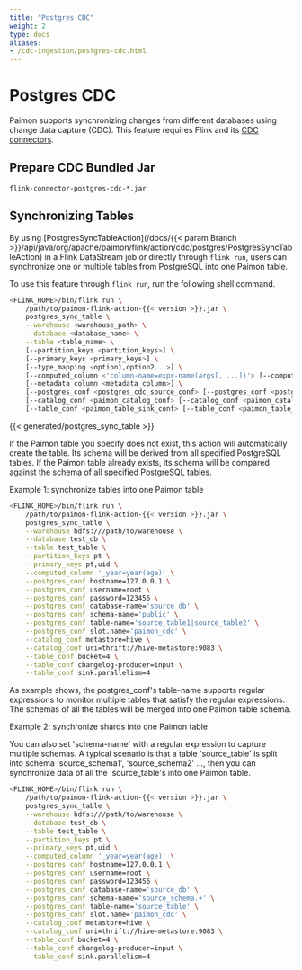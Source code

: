 ```yaml
---
title: "Postgres CDC"
weight: 2
type: docs
aliases:
- /cdc-ingestion/postgres-cdc.html
---
```

<!--
Licensed to the Apache Software Foundation (ASF) under one
or more contributor license agreements.  See the NOTICE file
distributed with this work for additional information
regarding copyright ownership.  The ASF licenses this file
to you under the Apache License, Version 2.0 (the
"License"); you may not use this file except in compliance
with the License.  You may obtain a copy of the License at

  http://www.apache.org/licenses/LICENSE-2.0

Unless required by applicable law or agreed to in writing,
software distributed under the License is distributed on an
"AS IS" BASIS, WITHOUT WARRANTIES OR CONDITIONS OF ANY
KIND, either express or implied.  See the License for the
specific language governing permissions and limitations
under the License.
-->

# Postgres CDC

Paimon supports synchronizing changes from different databases using change data capture (CDC). This feature requires Flink and its [CDC connectors](https://nightlies.apache.org/flink/flink-cdc-docs-stable/).

## Prepare CDC Bundled Jar

```
flink-connector-postgres-cdc-*.jar
```

## Synchronizing Tables

By using [PostgresSyncTableAction](/docs/{{< param Branch >}}/api/java/org/apache/paimon/flink/action/cdc/postgres/PostgresSyncTableAction) in a Flink DataStream job or directly through `flink run`, users can synchronize one or multiple tables from PostgreSQL into one Paimon table.

To use this feature through `flink run`, run the following shell command.

```bash
<FLINK_HOME>/bin/flink run \
    /path/to/paimon-flink-action-{{< version >}}.jar \
    postgres_sync_table \
    --warehouse <warehouse_path> \
    --database <database_name> \
    --table <table_name> \
    [--partition_keys <partition_keys>] \
    [--primary_keys <primary_keys>] \
    [--type_mapping <option1,option2...>] \
    [--computed_column <'column-name=expr-name(args[, ...])'> [--computed_column ...]] \
    [--metadata_column <metadata_column>] \
    [--postgres_conf <postgres_cdc_source_conf> [--postgres_conf <postgres_cdc_source_conf> ...]] \
    [--catalog_conf <paimon_catalog_conf> [--catalog_conf <paimon_catalog_conf> ...]] \
    [--table_conf <paimon_table_sink_conf> [--table_conf <paimon_table_sink_conf> ...]]
```

{{< generated/postgres_sync_table >}}

If the Paimon table you specify does not exist, this action will automatically create the table. Its schema will be derived from all specified PostgreSQL tables. If the Paimon table already exists, its schema will be compared against the schema of all specified PostgreSQL tables.

Example 1: synchronize tables into one Paimon table

```bash
<FLINK_HOME>/bin/flink run \
    /path/to/paimon-flink-action-{{< version >}}.jar \
    postgres_sync_table \
    --warehouse hdfs:///path/to/warehouse \
    --database test_db \
    --table test_table \
    --partition_keys pt \
    --primary_keys pt,uid \
    --computed_column '_year=year(age)' \
    --postgres_conf hostname=127.0.0.1 \
    --postgres_conf username=root \
    --postgres_conf password=123456 \
    --postgres_conf database-name='source_db' \
    --postgres_conf schema-name='public' \
    --postgres_conf table-name='source_table1|source_table2' \
    --postgres_conf slot.name='paimon_cdc' \
    --catalog_conf metastore=hive \
    --catalog_conf uri=thrift://hive-metastore:9083 \
    --table_conf bucket=4 \
    --table_conf changelog-producer=input \
    --table_conf sink.parallelism=4
```

As example shows, the postgres_conf's table-name supports regular expressions to monitor multiple tables that satisfy
the regular expressions. The schemas of all the tables will be merged into one Paimon table schema.

Example 2: synchronize shards into one Paimon table

You can also set 'schema-name' with a regular expression to capture multiple schemas. A typical scenario is that a 
table 'source_table' is split into schema 'source_schema1', 'source_schema2' ..., then you can synchronize data of all the 
'source_table's into one Paimon table.

```bash
<FLINK_HOME>/bin/flink run \
    /path/to/paimon-flink-action-{{< version >}}.jar \
    postgres_sync_table \
    --warehouse hdfs:///path/to/warehouse \
    --database test_db \
    --table test_table \
    --partition_keys pt \
    --primary_keys pt,uid \
    --computed_column '_year=year(age)' \
    --postgres_conf hostname=127.0.0.1 \
    --postgres_conf username=root \
    --postgres_conf password=123456 \
    --postgres_conf database-name='source_db' \
    --postgres_conf schema-name='source_schema.+' \
    --postgres_conf table-name='source_table' \
    --postgres_conf slot.name='paimon_cdc' \
    --catalog_conf metastore=hive \
    --catalog_conf uri=thrift://hive-metastore:9083 \
    --table_conf bucket=4 \
    --table_conf changelog-producer=input \
    --table_conf sink.parallelism=4
```
